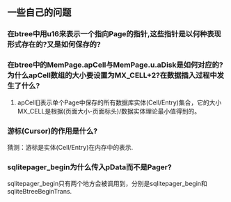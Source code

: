 ## 一些自己的问题

### 在btree中用u16来表示一个指向Page的指针,这些指针是以何种表现形式存在的?又是如何保存的?


### 在btree中的MemPage.apCell与MemPage.u.aDisk是如何对应的?为什么apCell数组的大小要设置为MX_CELL+2?在数据插入过程中发生了什么?

1. apCell[]表示单个Page中保存的所有数据库实体(Cell/Entry)集合，它的大小MX_CELL是根据(页面大小-页面标头)/数据实体理论最小值得到的。


### 游标(Cursor)的作用是什么?
猜测：游标是实体(Cell/Entry)在内存中的表示.

### sqlitepager_begin为什么传入pData而不是Pager?
sqlitepager_begin只有两个地方会被调用到，分别是sqlitepager_begin和sqliteBtreeBeginTrans.

### 